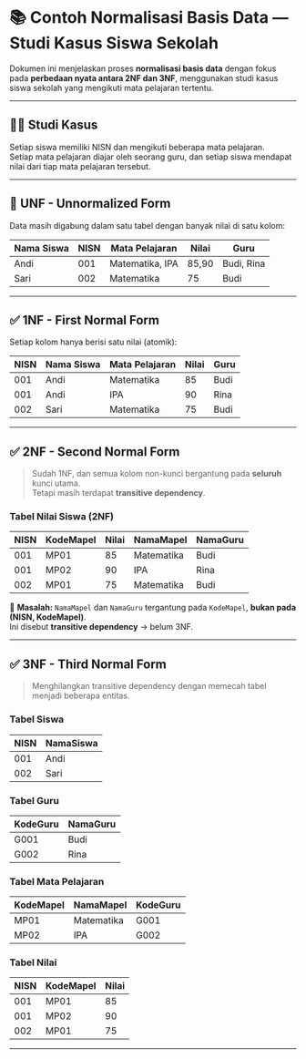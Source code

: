 # 📚 Contoh Normalisasi Basis Data — Studi Kasus Siswa Sekolah

Dokumen ini menjelaskan proses **normalisasi basis data** dengan fokus pada **perbedaan nyata antara 2NF dan 3NF**, menggunakan studi kasus siswa sekolah yang mengikuti mata pelajaran tertentu.

---

## 🧑‍🏫 Studi Kasus

Setiap siswa memiliki NISN dan mengikuti beberapa mata pelajaran.  
Setiap mata pelajaran diajar oleh seorang guru, dan setiap siswa mendapat nilai dari tiap mata pelajaran tersebut.

---

## 🔴 UNF - Unnormalized Form

Data masih digabung dalam satu tabel dengan banyak nilai di satu kolom:

| Nama Siswa | NISN | Mata Pelajaran  | Nilai | Guru       |
| ---------- | ---- | --------------- | ----- | ---------- |
| Andi       | 001  | Matematika, IPA | 85,90 | Budi, Rina |
| Sari       | 002  | Matematika      | 75    | Budi       |

---

## ✅ 1NF - First Normal Form

Setiap kolom hanya berisi satu nilai (atomik):

| NISN | Nama Siswa | Mata Pelajaran | Nilai | Guru |
| ---- | ---------- | -------------- | ----- | ---- |
| 001  | Andi       | Matematika     | 85    | Budi |
| 001  | Andi       | IPA            | 90    | Rina |
| 002  | Sari       | Matematika     | 75    | Budi |

---

## ✅ 2NF - Second Normal Form

> Sudah 1NF, dan semua kolom non-kunci bergantung pada **seluruh** kunci utama.  
> Tetapi masih terdapat **transitive dependency**.

### Tabel Nilai Siswa (2NF)

| NISN | KodeMapel | Nilai | NamaMapel  | NamaGuru |
| ---- | --------- | ----- | ---------- | -------- |
| 001  | MP01      | 85    | Matematika | Budi     |
| 001  | MP02      | 90    | IPA        | Rina     |
| 002  | MP01      | 75    | Matematika | Budi     |

📌 **Masalah:** `NamaMapel` dan `NamaGuru` tergantung pada `KodeMapel`, **bukan pada (NISN, KodeMapel)**.  
Ini disebut **transitive dependency** → belum 3NF.

---

## ✅ 3NF - Third Normal Form

> Menghilangkan transitive dependency dengan memecah tabel menjadi beberapa entitas.

### Tabel Siswa

| NISN | NamaSiswa |
| ---- | --------- |
| 001  | Andi      |
| 002  | Sari      |

### Tabel Guru

| KodeGuru | NamaGuru |
| -------- | -------- |
| G001     | Budi     |
| G002     | Rina     |

### Tabel Mata Pelajaran

| KodeMapel | NamaMapel  | KodeGuru |
| --------- | ---------- | -------- |
| MP01      | Matematika | G001     |
| MP02      | IPA        | G002     |

### Tabel Nilai

| NISN | KodeMapel | Nilai |
| ---- | --------- | ----- |
| 001  | MP01      | 85    |
| 001  | MP02      | 90    |
| 002  | MP01      | 75    |

---
